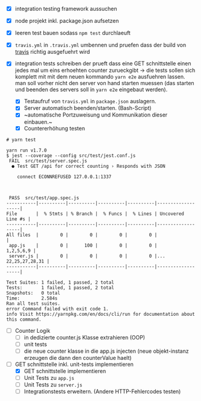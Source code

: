 - [x] integration testing framework aussuchen
- [x] node projekt inkl. package.json aufsetzen
- [x] leeren test bauen sodass `npm test` durchlaeuft
- [x] `travis.yml` in `.travis.yml` umbennen und pruefen dass der build von [travis](https://travis-ci.org/bahrmichael/node-js-example-app) richtig ausgefuehrt wird
- [x] integration tests schreiben der prueft dass eine GET schnittstelle einen jedes mal um eins erhoehten counter zurueckgibt -> die tests sollen sich komplett mit mit dem neuen kommando `yarn e2e` ausfuehren lassen. man soll vorher nicht den server von hand starten muessen (das starten und beenden des servers soll in `yarn e2e` eingebaut werden).

	- [x] Testaufruf von `travis.yml` in `package.json` auslagern.
	- [x] Server automatisch beenden/starten. (Bash-Script)
	- [x] ~automatische Portzuweisung und Kommunikation dieser einbauen.~
	- [x] Countererhöhung testen

```
# yarn test

yarn run v1.7.0
$ jest --coverage --config src/test/jest.conf.js
 FAIL  src/test/server.spec.js
  ● Test GET /api for correct counting › Responds with JSON

    connect ECONNREFUSED 127.0.0.1:1337



 PASS  src/test/app.spec.js
-----------|----------|----------|----------|----------|-------------------|
File       |  % Stmts | % Branch |  % Funcs |  % Lines | Uncovered Line #s |
-----------|----------|----------|----------|----------|-------------------|
All files  |        0 |        0 |        0 |        0 |                   |
 app.js    |        0 |      100 |        0 |        0 |         1,2,5,6,9 |
 server.js |        0 |        0 |        0 |        0 |... 22,25,27,28,31 |
-----------|----------|----------|----------|----------|-------------------|

Test Suites: 1 failed, 1 passed, 2 total
Tests:       1 failed, 1 passed, 2 total
Snapshots:   0 total
Time:        2.584s
Ran all test suites.
error Command failed with exit code 1.
info Visit https://yarnpkg.com/en/docs/cli/run for documentation about this command.
```

- [ ] Counter Logik
	- [ ] in dedizierte counter.js Klasse extrahieren (OOP)
	- [ ] unit tests
	- [ ] die neue counter klasse in die app.js injecten (neue objekt-instanz erzeugen die dann den counterValue haelt)
- [ ] GET schnittstelle inkl. unit-tests implementieren
	- [x] GET schnittstelle implementieren
	- [ ] Unit Tests zu `app.js`
	- [ ] Unit Tests zu `server.js`
	- [ ] Integrationstests erweitern. (Andere HTTP-Fehlercodes testen)
